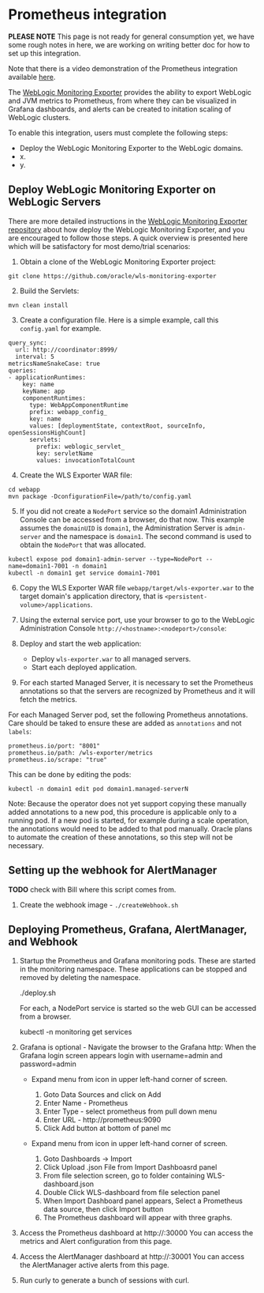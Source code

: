# Prometheus integration

**PLEASE NOTE** This page is not ready for general consumption yet, we have some rough notes in here, we are working on writing better doc for how to set up this integration.

Note that there is a video demonstration of the Prometheus integration available [here](https://youtu.be/D7KWVXzzqx8).

The [WebLogic Monitoring Exporter](https://github.com/oracle/weblogic-monitoring-exporter) provides the ability to export WebLogic and JVM metrics to Prometheus, from where they can be visualized in Grafana dashboards, and alerts can be created to initation scaling of WebLogic clusters.

To enable this integration, users must complete the following steps:

* Deploy the WebLogic Monitoring Exporter to the WebLogic domains.
* x.
* y.


## Deploy WebLogic Monitoring Exporter on WebLogic Servers

There are more detailed instructions in the [WebLogic Monitoring Exporter repository](https://github.com/oracle/wls-monitoring-exporter) about how deploy the WebLogic Monitoring Exporter, and you are encouraged to follow those steps.  A quick overview is presented here which will be satisfactory for most demo/trial scenarios:

1. Obtain a clone of the WebLogic Monitoring Exporter project:

```
git clone https://github.com/oracle/wls-monitoring-exporter
```

2. Build the Servlets:

```
mvn clean install
```

3. Create a configuration file.  Here is a simple example, call this `config.yaml` for example.

```
query_sync:
  url: http://coordinator:8999/
  interval: 5
metricsNameSnakeCase: true
queries:
- applicationRuntimes:
    key: name
    keyName: app
    componentRuntimes:
      type: WebAppComponentRuntime
      prefix: webapp_config_
      key: name
      values: [deploymentState, contextRoot, sourceInfo, openSessionsHighCount]
      servlets:
        prefix: weblogic_servlet_
        key: servletName
        values: invocationTotalCount
```

4. Create the WLS Exporter WAR file:

```
cd webapp
mvn package -DconfigurationFile=/path/to/config.yaml
```

5. If you did not create a `NodePort` service so the domain1 Administration Console can be accessed from a browser, do that now.  This example assumes the `domainUID` is `domain1`, the Administration Server is `admin-server` and the namespace is `domain1`.  The second command is used to obtain the `NodePort` that was allocated.

```
kubectl expose pod domain1-admin-server --type=NodePort --name=domain1-7001 -n domain1
kubectl -n domain1 get service domain1-7001
```

6. Copy the WLS Exporter WAR file `webapp/target/wls-exporter.war` to the target domain's application directory, that is `<persistent-volume>/applications`.

7. Using the external service port, use your browser to go to the WebLogic Administration Console `http://<hostname>:<nodeport>/console`:

8. Deploy and start the web application:

   - Deploy `wls-exporter.war` to all managed servers.
   - Start each deployed application.

9. For each started Managed Server, it is necessary to set the Prometheus annotations
   so that the servers are recognized by Prometheus and it will fetch the metrics.

For each Managed Server pod, set the following Prometheus annotations.  Care should be taked to ensure these are added as `annotations` and not `labels`:

```
prometheus.io/port: "8001"
prometheus.io/path: /wls-exporter/metrics
prometheus.io/scrape: "true"
```

This can be done by editing the pods:

```
kubectl -n domain1 edit pod domain1.managed-serverN
```

Note:  Because the operator does not yet support copying these manually added annotations to a new pod, this procedure is applicable only to a running pod.  If a new pod is started, for example during a scale operation, the annotations would need to be added to that pod manually. Oracle plans to automate the creation of these annotations, so this step will not be necessary.

## Setting up the webhook for AlertManager

**TODO** check with Bill where this script comes from.

1. Create the webhook image - `./createWebhook.sh`

## Deploying Prometheus, Grafana, AlertManager, and Webhook

1. Startup the Prometheus and Grafana monitoring pods. These are started in the
   monitoring namespace. These applications can be stopped and removed by deleting
   the namespace.

   ./deploy.sh

   For each, a NodePort service is started so the web GUI can be accessed from a
   browser.

   kubectl -n monitoring get services

2. Grafana is optional - Navigate the browser to the Grafana http:<host><nodePort>  When the Grafana login screen appears
   login with username=admin and password=admin

   - Expand menu from icon in upper left-hand corner of screen.
     1. Goto Data Sources and click on Add
     2. Enter Name - Prometheus
     3. Enter Type - select prometheus from pull down menu
     4. Enter URL  - http://prometheus:9090
     5. Click Add button at bottom of panel mc

   - Expand menu from icon in upper left-hand corner of screen.
     1. Goto Dashboards -> Import
     2. Click Upload .json File from Import Dashboasrd panel
     3. From file selection screen, go to folder containing WLS-dashboard.json
     4. Double Click WLS-dashboard from file selection panel
     5. When Import Dashboard panel appears, Select a Prometheus data source, then click Import button
     6. The Prometheus dashboard will appear with three graphs.

3. Access the Prometheus dashboard at http://<host>:30000
   You can access the metrics and Alert configuration from this page.

4. Access the AlertManager dashboard at http://<host>:30001
   You can access the AlertManager active alerts from this page.

5. Run curly <host> to generate a bunch of sessions with curl.    

